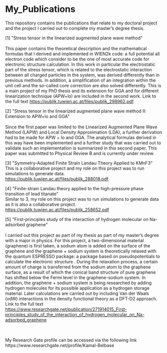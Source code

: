 # My_Publications
This repository contains the publications that relate to my doctoral project and the project I carried out to complete my master’s degree thesis.

[1] "Stress tensor in the linearized augmented plane wave method"<br/>
<br/>
This paper contains the theoretical description and the mathematical formulas that I derived and implemented in WIEN2k code: a full potential all electron code which consider to be the one of most accurate code for electronic structure calculation. In this work in particular the electrostatic part of the stress tensor, which is related to the electrostatic interaction between all charged particles in the system, was derived differently than in previous methods. In addition, a simplification of an integration within the unit cell and the so-called core correction are also solved differently. This is a main project of my PhD thesis and its extension for GGA and for different linearization technique (APW+lo) are included in the second work. Link to the full text https://publik.tuwien.ac.at/files/publik_298962.pdf

[2] "Stress tensor in the linearized augmented plane wave method II: Extension to APW+lo and GGA"<br/>
<br/>
Since the first paper was limited to the Linearized Augmented Plane Wave Method (LAPW) and Local Density Approximation (LDA), a further derivation had to be made for APW + lo and GGA. The analytical formulas derived in this way have been implemented and a further study that was carried out to validate such an implementation is summarized in this second paper. This paper was submitted to Physical Review B and is currently under review.

[3] "Symmetry-Adapted Finite Strain Landau Theory Applied to KMnF3"<br/>
This is a collaborative project and my role on this project was to run simulations to generate data.<br/>
https://publik.tuwien.ac.at/files/publik_288018.pdf

[4] "Finite-strain Landau theory applied to the high-pressure phase transition of lead titanate"<br/>
Similar to 3, my role on this project was to run simulations to generate data as it is also a collaborative project.<br/>
https://publik.tuwien.ac.at/files/publik_258652.pdf


[5] "First-principles study of the interaction of hydrogen molecular on Na-adsorbed graphene"<br/>
<br/>
I carried out this project as part of my thesis as part of my master’s degree with a major in physics. For this project, a two-dimensional material (graphene) is first taken, a sodium atom is added on the surface of the graphene and the graphene + sodium system is theoretically relaxed with the quantum ESPRESSO package: a package based on pseudopotentials to calculate the electronic structure . During the relaxation process, a certain amount of charge is transferred from the sodium atom to the graphene surface, as a result of which the conical band structure of pure graphene has shifted below the Fermi level in the graphene-sodium system. In addition, the graphene + sodium system is being researched by adding hydrogen molecules for its possible application as a hydrogen storage material. Later calculations are carried out by including Van der Waals (vdW) interactions in the density functional theory as a DFT-D2 approach. Link to the full text https://www.researchgate.net/publication/271914015_First-principles_study_of_the_interaction_of_hydrogen_molecular_on_Na-adsorbed_graphene


<br/>
<br/>
My Research Gate profile can be accessed via the following link<br/>
https://www.researchgate.net/profile/Kamal-Belbase




